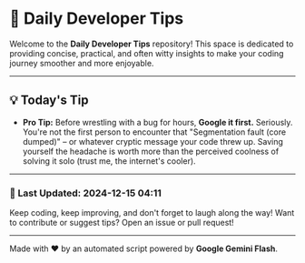
# 🌟 Daily Developer Tips

Welcome to the **Daily Developer Tips** repository! This space is dedicated to providing concise, practical, and often witty insights to make your coding journey smoother and more enjoyable.

---

## 💡 Today's Tip

- **Pro Tip:**  Before wrestling with a bug for hours,  **Google it first.**  Seriously.  You're not the first person to encounter that "Segmentation fault (core dumped)" – or whatever cryptic message your code threw up.  Saving yourself the headache is worth more than the perceived coolness of solving it solo (trust me, the internet's cooler).

---

### 📅 Last Updated: 2024-12-15 04:11

Keep coding, keep improving, and don't forget to laugh along the way! Want to contribute or suggest tips? Open an issue or pull request!

---

Made with ❤️ by an automated script powered by **Google Gemini Flash**.
